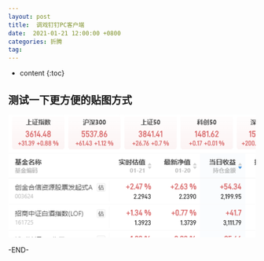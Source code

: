 ```yaml
---
layout: post
title:  调戏钉钉PC客户端
date:  2021-01-21 12:00:00 +0800
categories: 折腾
tag: 
---
```


* content
{:toc}
## 测试一下更方便的贴图方式



![image-20210121110241405](assets/image-20210121110241405.png)

-END-